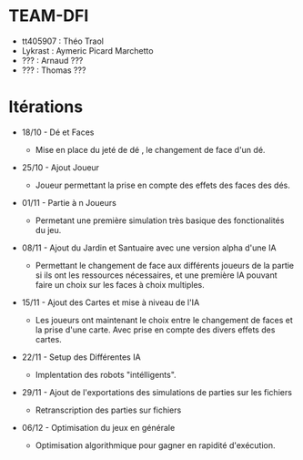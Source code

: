 # TEAM-DFI

* tt405907 : Théo Traol
* Lykrast : Aymeric Picard Marchetto
* ??? : Arnaud ???
* ??? : Thomas ???

# Itérations

* 18/10 - Dé et  Faces 
  * Mise en place du jeté de dé , le changement de face d'un dé.
  
* 25/10 - Ajout Joueur
  * Joueur permettant la prise en compte des effets des faces des dés.
  
* 01/11 - Partie à n Joueurs 
  * Permetant une première simulation très basique des fonctionalités du jeu.
  
* 08/11 - Ajout du Jardin et Santuaire avec une version alpha d'une IA 
  * Permettant le changement de face aux différents joueurs de la partie si ils ont les ressources nécessaires, et une première IA pouvant faire un choix sur les faces à choix multiples.
  
* 15/11 - Ajout des Cartes et mise à niveau de l'IA
  * Les joueurs ont maintenant le choix entre le changement de faces et la prise d'une carte. Avec prise en compte des divers effets des cartes.
  
* 22/11 - Setup des Différentes IA
  * Implentation des robots "intélligents".
  
* 29/11 - Ajout de l'exportations des simulations de parties sur les fichiers 
  * Retranscription des parties sur fichiers
  
* 06/12 - Optimisation du jeux en générale
  * Optimisation algorithmique pour gagner en rapidité d'exécution.
